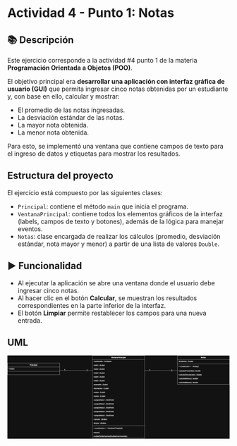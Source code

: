 # Actividad 4 - Punto 1: Notas

## 📚 Descripción

Este ejercicio corresponde a la actividad #4 punto 1 de la materia **Programación Orientada a Objetos (POO)**.

El objetivo principal era **desarrollar una aplicación con interfaz gráfica de usuario (GUI)** que permita ingresar cinco notas obtenidas por un estudiante y, con base en ello, calcular y mostrar:

- El promedio de las notas ingresadas.
- La desviación estándar de las notas.
- La mayor nota obtenida.
- La menor nota obtenida.

Para esto, se implementó una ventana que contiene campos de texto para el ingreso de datos y etiquetas para mostrar los resultados.

## Estructura del proyecto

El ejercicio está compuesto por las siguientes clases:

- `Principal`: contiene el método `main` que inicia el programa.
- `VentanaPrincipal`: contiene todos los elementos gráficos de la interfaz (labels, campos de texto y botones), además de la lógica para manejar eventos.
- `Notas`: clase encargada de realizar los cálculos (promedio, desviación estándar, nota mayor y menor) a partir de una lista de valores `Double`.

## ▶️ Funcionalidad

- Al ejecutar la aplicación se abre una ventana donde el usuario debe ingresar cinco notas.
- Al hacer clic en el botón **Calcular**, se muestran los resultados correspondientes en la parte inferior de la interfaz.
- El botón **Limpiar** permite restablecer los campos para una nueva entrada.

## UML

![Diagrama de clases UML](/actividad_4/punto_1/POO-UML-ejercicio1.png)
